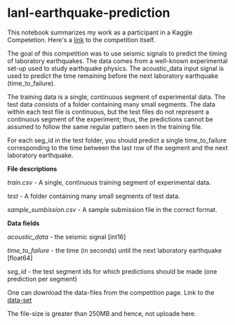 # lanl-earthquake-prediction

This notebook summarizes my work as a participant in a Kaggle Competetion.
Here's a [link](https://www.kaggle.com/c/LANL-Earthquake-Prediction) to the competition itself.

The goal of this competition was to use seismic signals to predict the timing of laboratory earthquakes. The data comes from a well-known experimental set-up used to study earthquake physics. The acoustic_data input signal is used to predict the time remaining before the next laboratory earthquake (time_to_failure).

The training data is a single, continuous segment of experimental data. The test data consists of a folder containing many small segments. The data within each test file is continuous, but the test files do not represent a continuous segment of the experiment; thus, the predictions cannot be assumed to follow the same regular pattern seen in the training file.

For each seg_id in the test folder, you should predict a single time_to_failure corresponding to the time between the last row of the segment and the next laboratory earthquake.

**File descriptions**

*train.csv* - A single, continuous training segment of experimental data.

*test* - A folder containing many small segments of test data.

*sample_sumbission.csv* - A sample submission file in the correct format.

**Data fields**

*acoustic_data* - the seismic signal [int16]

*time_to_failure* - the time (in seconds) until the next laboratory earthquake [float64]

*seg_id* - the test segment ids for which predictions should be made (one prediction per segment)

One can download the data-files from the competition page. Link to the [data-set](https://www.kaggle.com/c/LANL-Earthquake-Prediction/data)

The file-size is greater than 250MB and hence, not uploade here.
